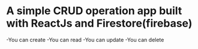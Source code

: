 # A simple CRUD operation app built with ReactJs and Firestore(firebase)

-You can create
-You can read
-You can update
-You can delete